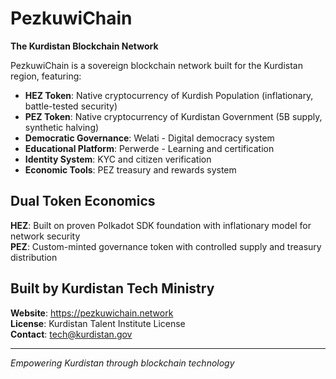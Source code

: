# PezkuwiChain

**The Kurdistan Blockchain Network**

PezkuwiChain is a sovereign blockchain network built for the Kurdistan region, featuring:

- **HEZ Token**: Native cryptocurrency of Kurdish Population (inflationary, battle-tested security)
- **PEZ Token**: Native cryptocurrency of Kurdistan Government (5B supply, synthetic halving)
- **Democratic Governance**: Welati - Digital democracy system
- **Educational Platform**: Perwerde - Learning and certification
- **Identity System**: KYC and citizen verification
- **Economic Tools**: PEZ treasury and rewards system

## Dual Token Economics

**HEZ**: Built on proven Polkadot SDK foundation with inflationary model for network security  
**PEZ**: Custom-minted governance token with controlled supply and treasury distribution

## Built by Kurdistan Tech Ministry

**Website**: https://pezkuwichain.network  
**License**: Kurdistan Talent Institute License  
**Contact**: tech@kurdistan.gov

---
*Empowering Kurdistan through blockchain technology*
